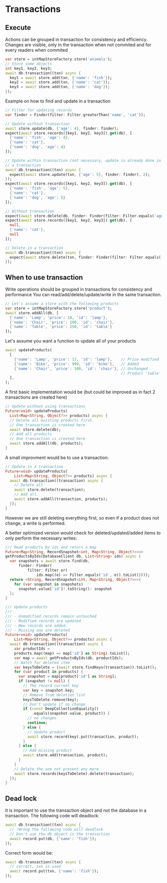 # Transactions

## Execute

Actions can be grouped in transaction for consistency and efficiency.
Changes are visible, only in the transaction when not commited and for every readers when commited

```dart
var store = intMapStoreFactory.store('animals');
// Store some objects
int key1, key2, key3;
await db.transaction((txn) async {
  key1 = await store.add(txn, {'name': 'fish'});
  key2 = await store.add(txn, {'name': 'cat'});
  key3 = await store.add(txn, {'name': 'dog'});
});
```

Example on how to find and update in a transaction

```dart
// Filter for updating records
var finder = Finder(filter: Filter.greaterThan('name', 'cat'));

// Update without transaction
await store.update(db, {'age': 4}, finder: finder);
expect(await store.records([key1, key2, key3]).get(db), [
  {'name': 'fish', 'age': 4},
  {'name': 'cat'},
  {'name': 'dog', 'age': 4}
]);

// Update within transaction (not necessary, update is already done in
// a transaction
await db.transaction((txn) async {
  expect(await store.update(txn, {'age': 5}, finder: finder), 2);
});
expect(await store.records([key1, key2, key3]).get(db), [
  {'name': 'fish', 'age': 5},
  {'name': 'cat'},
  {'name': 'dog', 'age': 5}
]);

// Without transaction
expect(await store.delete(db, finder: Finder(filter: Filter.equals('age', 5))), 2);
expect(await store.records([key1, key2, key3]).get(db), [
  null,
  {'name': 'cat'},
  null
]);

// Delete in a transaction
await db.transaction((txn) async {
  expect(await store.delete(txn, finder: Finder(filter: Filter.equals('age', 5))), 2);
});

```

## When to use transaction

Write operations should be grouped in transactions for consistency and performance You can read/add/delete/update/write in the same transaction.

```dart
// Let's assume a store with the following products
var store = intMapStoreFactory.store('product');
await store.addAll(db, [
  {'name': 'Lamp', 'price': 10, 'id': 'lamp'},
  {'name': 'Chair', 'price': 100, 'id': 'chair'},
  {'name': 'Table', 'price': 250, 'id': 'table'}
]);
```

Let's assume you want a function to update all of your products

```dart
await updateProducts(
  [
    {'name': 'Lamp', 'price': 17, 'id': 'lamp'},    // Price modified
    {'name': 'Bike', 'price': 999, 'id': 'bike'},   // Added
    {'name': 'Chair', 'price': 100, 'id': 'chair'}, // Unchanged
                                                    // Product 'table' had been removed           
  ],
);
```

A first basic implementation would be (but could be improved
as in fact 2 transactions are created here)

```dart
// Update without using transactions
Future<void> updateProducts(
  List<Map<String, Object?>> products) async {
  // Delete all existing products first.
  // One transaction is created here
  await store.delete(db);
  // Add all products
  // One transaction is created here
  await store.addAll(db, products);
}
```

A small improvment would be to use a transaction:

```dart
// Update in a transaction
Future<void> updateProducts(
    List<Map<String, Object?>> products) async {
  await db.transaction((transaction) async {
    // Delete all
    await store.delete(transaction);
    // Add all
    await store.addAll(transaction, products);
  });
}
```

However we are still deleting everything first, so even if a product
does not change, a write is performed.

A better optimized version would check for deleted/updated/added items
to only perform the necessary writes:

```dart
/// Read products by ids and return a map
Future<Map<String, RecordSnapshot<int, Map<String, Object?>>>>
getProductsByIds(DatabaseClient db, List<String> ids) async {
  var snapshots = await store.find(db,
      finder: Finder(
          filter: Filter.or(
              ids.map((e) => Filter.equals('id', e)).toList())));
  return <String, RecordSnapshot<int, Map<String, Object?>>>{
    for (var snapshot in snapshots)
      snapshot.value['id']!.toString(): snapshot
  };
}

/// Update products
/// 
/// - Unmodified records remain untouched
/// - Modified records are updated
/// - New records are added.
/// - Missing one are deleted
Future<void> updateProducts(
    List<Map<String, Object?>> products) async {
  await db.transaction((transaction) async {
    var productIds =
    products.map((map) => map['id'] as String).toList();
    var map = await getProductsByIds(db, productIds);
    // Watch for deleted item
    var keysToDelete = (await store.findKeys(transaction)).toList();
    for (var product in products) {
      var snapshot = map[product['id'] as String];
      if (snapshot != null) {
        // The record current key
        var key = snapshot.key;
        // Remove from deletion list
        keysToDelete.remove(key);
        // Don't update if no change
        if (const DeepCollectionEquality()
            .equals(snapshot.value, product)) {
          // no changes
          continue;
        } else {
          // Update product
          await store.record(key).put(transaction, product);
        }
      } else {
        // Add missing product
        await store.add(transaction, product);
      }
    }
    // Delete the one not present any more
    await store.records(keysToDelete).delete(transaction);
  });
}
```

## Dead lock

It is important to use the transaction object and not the database in a transaction.
The following code will deadlock:

```dart
await db.transaction((txn) async {
  // !Wrong the following code will deadlock
  // Don't use the db object in the transaction
  await record.put(db, {'name': 'fish'});
});
```

Correct form would be:

```dart
await db.transaction((txn) async {
  // correct, txn in used
  await record.put(txn, {'name': 'fish'});
});
```
